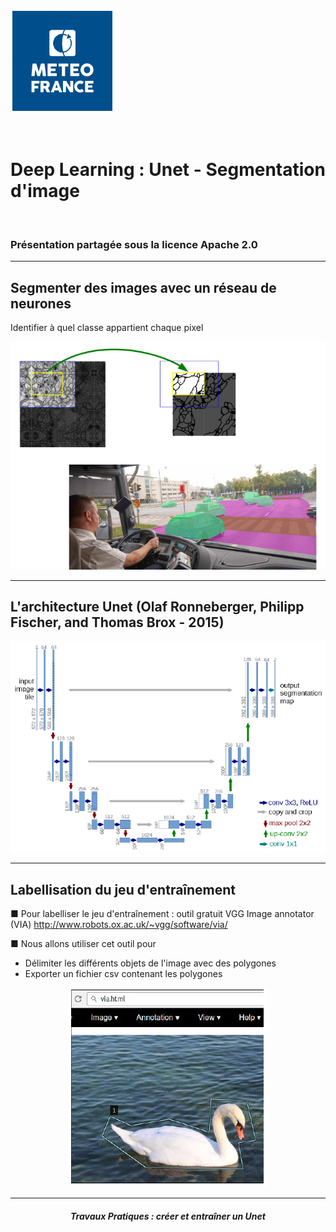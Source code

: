 <style>
 
.slide {
 background-color: White ;
 font: 25px arial, sans-serif; 
 position: relative;
 background-image: url('./Images/logo.png');
 background-repeat: no-repeat, repeat;
 background-position: bottom 10px left 10px;
 }

.slide a {
 color: black;
 }
 
.slide h1 {
 color: Black !important;
 } 
 
.slide h2 {
 color: SteelBlue ; 
 } 
 
 .slide h3 {
 color: LightSkyBlue ; 
 }
 
 .slide h4 { 
 color: Black; 
 }
 
 .slide h5 {
 color: Red
 }
 
</style>

<!-- *page_number: true -->

![Logo météo](./Images/logo2.png)

<br/>

# Deep Learning : Unet - Segmentation d'image

<br/>

### Présentation partagée sous la licence Apache 2.0

---
  
<!-- *page_number: true -->

## Segmenter des images avec un réseau de neurones

Identifier à quel classe appartient chaque pixel

<center> 

![Segmentation](./Images/08-Unet/segmentation.png)

</center> 

---

<!-- *page_number: true -->

## L'architecture Unet (Olaf Ronneberger, Philipp Fischer, and Thomas Brox - 2015)  

<center> 

![Architecture Unet](./Images/08-Unet/architecture.png)

</center>

---

<!-- *page_number: true -->

## Labellisation du jeu d'entraînement   

■ Pour labelliser le jeu d'entraînement : outil gratuit VGG Image annotator (VIA)   http://www.robots.ox.ac.uk/~vgg/software/via/

■ Nous allons utiliser cet outil pour 

* Délimiter les différents objets de l'image avec des polygones 
* Exporter un fichier csv contenant les polygones 

<center>

![Image cygne](./Images/08-Unet/Cygne.png) 

</center>

--- 

<!-- *page_number: true -->

##### <center> Travaux Pratiques : créer et entraîner un Unet </center> 
